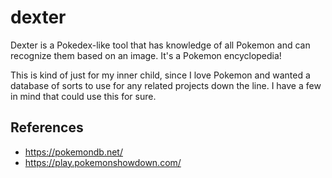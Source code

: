 # dexter

Dexter is a Pokedex-like tool that has knowledge of all Pokemon and can recognize them based on an image. It's a Pokemon encyclopedia!

This is kind of just for my inner child, since I love Pokemon and wanted a database of sorts to use for any related projects down the line. I have a few in mind that could use this for sure.

## References
- https://pokemondb.net/
- https://play.pokemonshowdown.com/